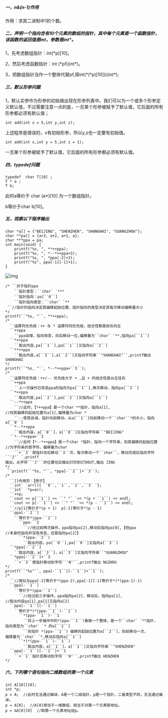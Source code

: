 ##### 一，n&(n-1)作用

作用：求其二进制中1的个数。

##### 二，声明一个指向含有10个元素的数组的指针，其中每个元素是一个函数指针，该函数的返回值是int，参数是int*。

1，先考虑数组指针：int(*p)[10]。

2，然后考虑函数指针：int (\*pf)(int\*)。

3，把数组指针当作一个整体代替pf,得int(\*(\*p)[10]))(int\*);

##### 三，默认形参问题

1，默认实参作为形参的初始值出现在形参列表中。我们可以为一个或多个形参定义默认值，不过需要注意一点的是，一旦某个形参被赋予了默认值，它后面的所有形参都必须有默认值；

```
int add(int x = 5,int y,int z); 
```

上述程序是错误的，x有初始形参，所以y,z也一定要有初始值。

```
int add(int x,int y = 5,int z = 1);
```

一旦某个形参被赋予了默认值，它后面的所有形参都必须有默认值。

##### 四，typedef问题

```
typedef  char T[10] ; 
T * a ;
T b;
```

此时a等价于 char (a*)[10]  为一个数组指针。

b等价于char b[10]。

##### 五，观察以下程序输出

```
char *a[] = {"BEIJING", "SHENZHEN", "SHANGHAI", "GUANGZHOU"};
char **pa[] = {a+3, a+2, a+1, a};
char ***ppa = pa;
int main(void) {
    printf("%s, ", **++ppa);
    printf("%s, ", *--*++ppa+3);
    printf("%s, ", *ppa[-2]+3);
    printf("%s", ppa[-1][-1]+1);
}

```

![img](https://uploadfiles.nowcoder.com/images/20200105/831729261_1578207736656_13CA8422D2DE4A56BC0A6648BC5B674F)

```
/* ``对于指针ppa
    ``指针类型：``char` `***
    ``指针指向：pa[``0``]
    ``指针指向类型：``char` `**
 ``//指针的指向决定其偏移起始位置，指针指向的类型决定其每次移动偏移量大小
*/
printf(``"%s, "``, **++ppa);
/*
  ``运算符优先级：++ 与 * 运算符同优先级，结合性都是自右向左
  ``++ppa
    ``ppa自增，指向改变，向后移动一位,偏移量为``char` `**,指向pa[``1``]
  ``*++ppa
    ``取出内容,pa[``1``],pa[``1``]又指向a[``2``]
  ``**++ppa
    ``取出内容,a[``2``],a[``2``]又指向字符串``"SHANGHAI"``,printf输出 SHANGHAI
*/
printf(``"%s, "``, *--*++ppa+``3``);
/*
  ``运算符优先级：++/-- 优先级大于 + ,且 + 的结合性是从左往右
  ``++ppa
    ``上一次操作已改变ppa的指向为pa[``1``],再次移动，指向pa[``2``]
  ``*++ppa
    ``取出内容,pa[``2``],pa[``2``]又指向a[``1``]
  ``--*++ppa
    ``//此时，【*++ppa】是一个char **指针，指向a[1],
//则其偏移的起始位置为a[1],偏移量为char *
    ``--使其自减，指针向前移动，从a[``1``]向前移动一个``char``*的大小，指向a[``0``]
  ``*--*++ppa
    ``取出内容，a[``0``]，a[``0``]又指向字符串``"BEIJING"
  ``*--*++ppa+``3
    ``//此时【*--*++ppa】是一个char *指针，指向一个字符串，则其偏移的起始位置
//为字符串的首字符，偏移量为char
    ``+``3``使指针向后移动``3``次，每次移动一个``char``，移动完成后指向字符``'J'` `,printf
输出，从字符``'J'``的位置往后输出打印到STDOUT,输出 JING
*/
 ``printf(``"%s, "``, *ppa[-``2``]+``3``);
/*
  ``[]作用符：【例子】
  ``int` `arr[]{ ``0``,``1``,``2``,``3` `};
  ``int` `*p=arr;
  ``++p;
  ``cout << p[``1``] << ``" "` `<< *(p + ``1``) << endl;
  ``cout << p[-``1``] << ``" "` `<< *(p - ``1``) << endl;
  ``//p[1]等价于*(p + 1)  p[-1]等价于*(p - 1)
  ``ppa[-``2``]
    ``等价于*(ppa-``2``)
      ``ppa-``2
        ``//经过前两次操作，ppa指向pa[2],移动后指向pa[0],【但ppa
//本身的指向并没有改变，还是指向pa[2]】
      ``*(ppa-``2``)
        ``取出内容，pa[``0``],pa[``0``]又指向a[``3``]
  ``*ppa[-``2``]
    ``取出内容，a[``3``]，a[``3``]又指向字符串``"GUANGZHOU"
  ``*ppa[-``2``]+``3
    ``+``3``使指针移动到字符``'N'``,printf输出 NGZHOU
*/
printf(``"%s"``, ppa[-``1``][-``1``]+``1``);
/*
  ``//类似与ppa[-2]等价于*(ppa-2),ppa[-1][-1]等价于*(*(ppa-1)-1)
  ``ppa[-``1``]
    ``等价于*(ppa-``1``)
      ``//经过前三步操作，ppa指向pa[2]，移动后，指向pa[1],
//取出内容pa[1],pa[1]又指向a[2]
  ``ppa[-``1``][-``1``]
    ``等价于*(*(ppa-``1``)-``1``)
      ``*(ppa-``1``)-``1
        ``将上一步操作中的*(ppa-``1``)看做一个整体，是一个``char` `**指针，
指向类型为``char` `* 的a[``2``]
        ``则指针 *(ppa-``1``) 偏移的起始位置为a[``2``]，向前移动一次，
偏移量为``char` `*,移动后指向a[``1``]
      ``*(*(ppa-``1``)-``1``)
        ``取出内容，a[``1``]，a[``1``]又指向字符串``"SHENZHEN"
  ``ppa[-``1``][-``1``]+``1
    ``+``1``指针其移动到字符``'H'``,printf输出 HENZHEN
*/
```

##### 六，下列哪个语句指向二维数组的第一个元素

```
int A[10][10];
int *p;
p = A;  //此时无法通过编译，A是一个二级指针，p是一个指针，二者类型不同，无法通过编译。
p = A[0];  //A[0]相当于一维数组，相当于对第一个元素取地址。
p = &A[0][0]  //取第一个元素地址给p。
```

